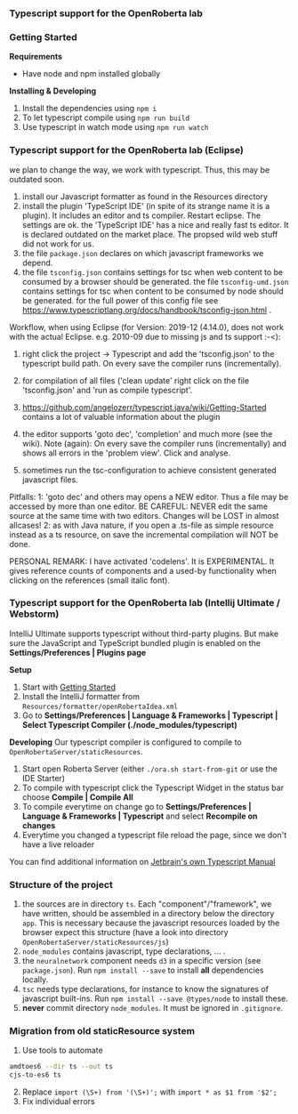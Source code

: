 ### Typescript support for the OpenRoberta lab

### Getting Started

**Requirements**

-   Have node and npm installed globally

**Installing & Developing**

1. Install the dependencies using `npm i`
2. To let typescript compile using `npm run build`
3. Use typescript in watch mode using `npm run watch`

### Typescript support for the OpenRoberta lab (Eclipse)

we plan to change the way, we work with typescript. Thus, this may be outdated soon.

1. install our Javascript formatter as found in the Resources directory
2. install the plugin 'TypeScript IDE' (in spite of its strange name it is a plugin). It includes an editor and ts compiler. Restart eclipse. The settings are ok.
   the 'TypeScript IDE' has a nice and really fast ts editor. It is declared outdated on the market place. The propsed wild web stuff did not work for us.
3. the file `package.json` declares on which javascript frameworks we depend.
4. the file `tsconfig.json` contains settings for tsc when web content to be consumed by a browser should be generated.
   the file `tsconfig-umd.json` contains settings for tsc when content to be consumed by node should be generated.
   for the full power of this config file see https://www.typescriptlang.org/docs/handbook/tsconfig-json.html .

Workflow, when using Eclipse (for Version: 2019-12 (4.14.0), does not work with the actual Eclipse. e.g. 2010-09 due to missing js and ts support :-<):

1. right click the project -> Typescript and add the 'tsconfig.json' to the typescript build path. On every save the compiler runs (incrementally).
2. for compilation of all files ('clean update' right click on the file 'tsconfig.json' and 'run as compile typescript'.
3. https://github.com/angelozerr/typescript.java/wiki/Getting-Started contains a lot of valuable information about the plugin

4. the editor supports 'goto dec', 'completion' and much more (see the wiki). Note (again): On every save the compiler runs (incrementally) and shows all errors
   in the 'problem view'. Click and analyse.
5. sometimes run the tsc-configuration to achieve consistent generated javascript files.

Pitfalls:
1: 'goto dec' and others may opens a NEW editor. Thus a file may be accessed by more than one editor.
BE CAREFUL: NEVER edit the same source at the same time with two editors. Changes will be LOST in almost allcases!
2: as with Java nature, if you open a .ts-file as simple resource instead as a ts resource, on save the incremental compilation will NOT be done.

PERSONAL REMARK: I have activated 'codelens'. It is EXPERIMENTAL. It gives reference counts of components and a used-by functionality when clicking on the
references (small italic font).

### Typescript support for the OpenRoberta lab (Intellij Ultimate / Webstorm)

IntelliJ Ultimate supports typescript without third-party plugins.
But make sure the JavaScript and TypeScript bundled plugin is enabled on the **Settings/Preferences | Plugins page**

**Setup**

1. Start with [Getting Started](#getting-started)
2. Install the IntelliJ formatter from `Resources/formatter/openRobertaIdea.xml`
3. Go to **Settings/Preferences | Language & Frameworks | Typescript | Select Typescript Compiler (./node_modules/typescript)**

**Developing**
Our typescript compiler is configured to compile to `OpenRobertaServer/staticResources`.

1. Start open Roberta Server (either `./ora.sh start-from-git` or use the IDE Starter)
2. To compile with typescript click the Typescript Widget in the status bar choose **Compile | Compile All**
3. To compile everytime on change go to **Settings/Preferences | Language & Frameworks | Typescript** and select **Recompile on changes**
4. Everytime you changed a typescript file reload the page, since we don't have a live reloader

You can find additional information on [Jetbrain's own Typescript Manual](https://www.jetbrains.com/help/idea/compiling-typescript-to-javascript.html#ts_compiler_compile_code)

### Structure of the project

1. the sources are in directory `ts`. Each "component"/"framework", we have written, should be assembled in a directory below the directory `app`. This is necessary
   because the javascript resources loaded by the browser expect this structure (have a look into directory `OpenRobertaServer/staticResources/js`)
2. `node_modules` contains javascript, type declarations, ... .
3. the `neuralnetwork` component needs `d3` in a specific version (see `package.json`). Run `npm install --save` to install **all** dependencies locally.
4. `tsc` needs type declarations, for instance to know the signatures of javascript built-ins. Run `npm install --save @types/node` to install these.
5. **never** commit directory `node_modules`. It must be ignored in `.gitignore`.

### Migration from old staticResource system

1. Use tools to automate

```bash
amdtoes6 --dir ts --out ts
cjs-to-es6 ts
```

2. Replace
   `import (\S+) from '(\S+)';`
   with
   `import * as $1 from '$2';`
3. Fix individual errors
